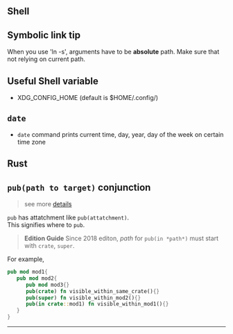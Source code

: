 Shell
---

## Symbolic link tip

When you use 'ln -s', arguments have to be **absolute** path. Make sure that not relying on current path.

## Useful Shell variable
- XDG_CONFIG_HOME (default is $HOME/.config/)

## `date`
- `date` command prints current time, day, year, day of the week on certain time zone
 

Rust
---

## `pub(path to target)` conjunction

>see more [details](https://doc.rust-lang.org/reference/visibility-and-privacy.html#pubin-path-pubcrate-pubsuper-and-pubself)

`pub` has attatchment like `pub(attatchment)`.  
This signifies where to `pub`. 

>**Edition Guide**
>Since 2018 editon, *path* for `pub(in *path*)` must start with `crate`, `super`.

For example,

```rust
pub mod mod1{
   pub mod mod2{
      pub mod mod3{}
      pub(crate) fn visible_within_same_crate(){}
      pub(super) fn visible_within_mod2(){}
      pub(in crate::mod1) fn visible_within_mod1(){}
   }
}
```

---
